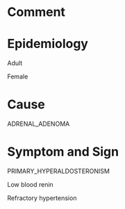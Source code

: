 # Comment

# Epidemiology

Adult

Female

# Cause

ADRENAL_ADENOMA

# Symptom and Sign

PRIMARY_HYPERALDOSTERONISM

Low blood renin

Refractory hypertension
